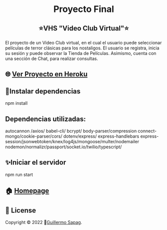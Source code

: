 <h1 align="center">Proyecto Final</h1>
<h2 align="center">⭐️VHS "Video Club Virtual"⭐️</h2>
<p>El proyecto de un Video Club virtual, en el cual el usuario puede seleccionar películas de terror clásicas para los nostaligos. El usuario se registra, inicia su sesión y puede observar la Tienda de Películas. Asimismo, cuenta con una sección de Chat, para realizar consultas.
</p>

## 🌐 [Ver Proyecto en Heroku](https://guillesapag.herokuapp.com/login)

## 🤝Instalar dependencias
npm install

## Dependencias utilizadas: 
autocannon /axios/ babel-cli/ bcrypt/ body-parser/compression
connect-mongo/cookie-parser/cors/ dotenv/express/ express-handlebars
express-session/jsonwebtoken/knex/log4js/mongoose/multer/nodemailer
nodemon/normalizr/passport/socket.io/twilio/typescript/

## ✨Iniciar el servidor
npm run start

## 🏠 [Homepage](https://github.com/Guillesap)

## 📝 License

Copyright © 2022 👤[Guillermo Sapag](https://vhsvideoclub.netlify.app/).
